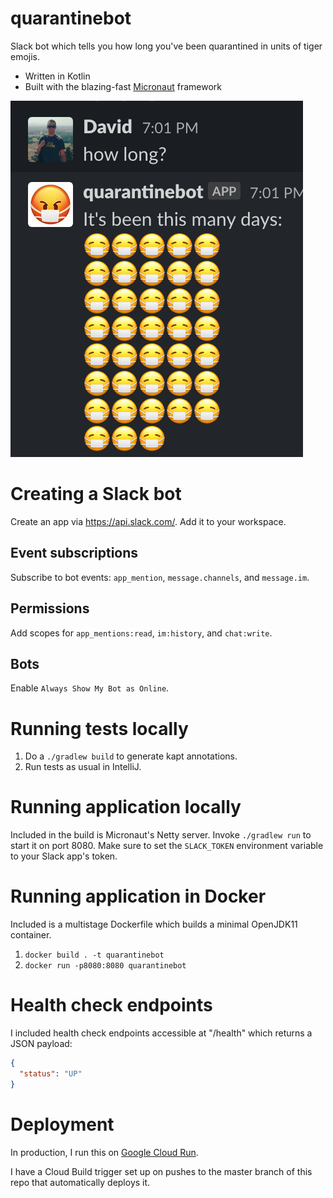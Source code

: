 # quarantinebot

Slack bot which tells you how long you've been quarantined in units of tiger emojis.

* Written in Kotlin
* Built with the blazing-fast [Micronaut](https://micronaut.io/) framework

![screenshot](img/screenshot.png)

# Creating a Slack bot

Create an app via https://api.slack.com/. Add it to your workspace.

## Event subscriptions

Subscribe to bot events: `app_mention`, `message.channels`, and `message.im`.

## Permissions

Add scopes for `app_mentions:read`, `im:history`, and `chat:write`.

## Bots

Enable `Always Show My Bot as Online`.

# Running tests locally

1. Do a `./gradlew build` to generate kapt annotations.
2. Run tests as usual in IntelliJ.

# Running application locally

Included in the build is Micronaut's Netty server.
Invoke `./gradlew run` to start it on port 8080. 
Make sure to set the `SLACK_TOKEN` environment variable to your Slack app's token.

# Running application in Docker

Included is a multistage Dockerfile which builds a 
minimal OpenJDK11 container.

1. `docker build . -t quarantinebot`
2. `docker run -p8080:8080 quarantinebot`

# Health check endpoints

I included health check endpoints accessible at "/health"
which returns a JSON payload:
```json
{
  "status": "UP"
}
```

# Deployment

In production, I run this on [Google Cloud Run](https://cloud.google.com/run).

I have a Cloud Build trigger set up on pushes to the master branch of this repo that automatically deploys it.